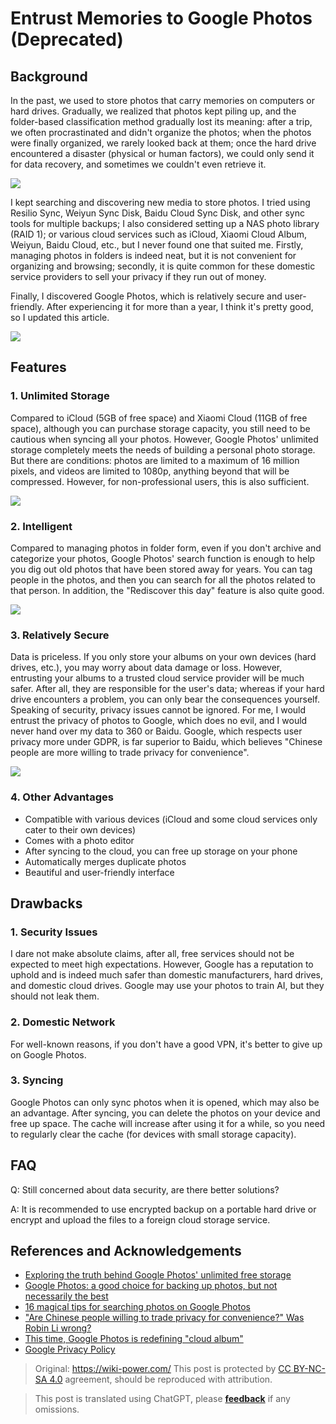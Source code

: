 # Entrust Memories to Google Photos (Deprecated)

## Background

In the past, we used to store photos that carry memories on computers or hard drives. Gradually, we realized that photos kept piling up, and the folder-based classification method gradually lost its meaning: after a trip, we often procrastinated and didn't organize the photos; when the photos were finally organized, we rarely looked back at them; once the hard drive encountered a disaster (physical or human factors), we could only send it for data recovery, and sometimes we couldn't even retrieve it.

![](https://media.wiki-power.com/img/2af4c42e6f7a9f4ed45b6f150b164184.jpg)

I kept searching and discovering new media to store photos. I tried using Resilio Sync, Weiyun Sync Disk, Baidu Cloud Sync Disk, and other sync tools for multiple backups; I also considered setting up a NAS photo library (RAID 1); or various cloud services such as iCloud, Xiaomi Cloud Album, Weiyun, Baidu Cloud, etc., but I never found one that suited me. Firstly, managing photos in folders is indeed neat, but it is not convenient for organizing and browsing; secondly, it is quite common for these domestic service providers to sell your privacy if they run out of money.

Finally, I discovered Google Photos, which is relatively secure and user-friendly. After experiencing it for more than a year, I think it's pretty good, so I updated this article.

![](https://media.wiki-power.com/img/0f0ab1740e3206831f3e6ef19ef0c903.png)

## Features

### 1. Unlimited Storage

Compared to iCloud (5GB of free space) and Xiaomi Cloud (11GB of free space), although you can purchase storage capacity, you still need to be cautious when syncing all your photos. However, Google Photos' unlimited storage completely meets the needs of building a personal photo storage. But there are conditions: photos are limited to a maximum of 16 million pixels, and videos are limited to 1080p, anything beyond that will be compressed. However, for non-professional users, this is also sufficient.

![](https://media.wiki-power.com/img/cea385ad94811257f4b7c084d41c5d30.jpg)

### 2. Intelligent

Compared to managing photos in folder form, even if you don't archive and categorize your photos, Google Photos' search function is enough to help you dig out old photos that have been stored away for years. You can tag people in the photos, and then you can search for all the photos related to that person. In addition, the "Rediscover this day" feature is also quite good.

![](https://media.wiki-power.com/img/f1ccf68a3eeae7b4a69f58122838666d.png)

### 3. Relatively Secure

Data is priceless. If you only store your albums on your own devices (hard drives, etc.), you may worry about data damage or loss. However, entrusting your albums to a trusted cloud service provider will be much safer. After all, they are responsible for the user's data; whereas if your hard drive encounters a problem, you can only bear the consequences yourself. Speaking of security, privacy issues cannot be ignored. For me, I would entrust the privacy of photos to Google, which does no evil, and I would never hand over my data to 360 or Baidu. Google, which respects user privacy more under GDPR, is far superior to Baidu, which believes "Chinese people are more willing to trade privacy for convenience".

![](https://media.wiki-power.com/img/59bd6366d7c370b480def6fec44802a6.png)

### 4. Other Advantages

- Compatible with various devices (iCloud and some cloud services only cater to their own devices)
- Comes with a photo editor
- After syncing to the cloud, you can free up storage on your phone
- Automatically merges duplicate photos
- Beautiful and user-friendly interface

## Drawbacks

### 1. Security Issues

I dare not make absolute claims, after all, free services should not be expected to meet high expectations. However, Google has a reputation to uphold and is indeed much safer than domestic manufacturers, hard drives, and domestic cloud drives. Google may use your photos to train AI, but they should not leak them.

### 2. Domestic Network

For well-known reasons, if you don't have a good VPN, it's better to give up on Google Photos.

### 3. Syncing

Google Photos can only sync photos when it is opened, which may also be an advantage. After syncing, you can delete the photos on your device and free up space. The cache will increase after using it for a while, so you need to regularly clear the cache (for devices with small storage capacity).

## FAQ

Q: Still concerned about data security, are there better solutions?

A: It is recommended to use encrypted backup on a portable hard drive or encrypt and upload the files to a foreign cloud storage service.

## References and Acknowledgements

- [Exploring the truth behind Google Photos' unlimited free storage](http://www.ifanr.com/527180)
- [Google Photos: a good choice for backing up photos, but not necessarily the best](http://www.sohu.com/a/190124959_742974)
- [16 magical tips for searching photos on Google Photos](https://www.playpcesor.com/2015/06/google-photos-search-tips-16.html)
- ["Are Chinese people willing to trade privacy for convenience?" Was Robin Li wrong?](https://news.newseed.cn/p/1345029)
- [This time, Google Photos is redefining "cloud album"](https://sspai.com/post/29151)
- [Google Privacy Policy](https://policies.google.com/privacy?hl=en)

> Original: <https://wiki-power.com/>
> This post is protected by [CC BY-NC-SA 4.0](https://creativecommons.org/licenses/by/4.0/deed.en) agreement, should be reproduced with attribution.

> This post is translated using ChatGPT, please [**feedback**](https://github.com/linyuxuanlin/Wiki_MkDocs/issues/new) if any omissions.
